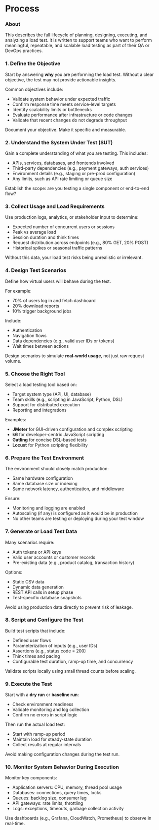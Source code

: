 # Process

### **About**

This describes the full lifecycle of planning, designing, executing, and analyzing a load test. It is written to support teams who want to perform meaningful, repeatable, and scalable load testing as part of their QA or DevOps practices.

### **1. Define the Objective**

Start by answering **why** you are performing the load test. Without a clear objective, the test may not provide actionable insights.

Common objectives include:

* Validate system behavior under expected traffic
* Confirm response time meets service-level targets
* Identify scalability limits or bottlenecks
* Evaluate performance after infrastructure or code changes
* Validate that recent changes do not degrade throughput

Document your objective. Make it specific and measurable.

### **2. Understand the System Under Test (SUT)**

Gain a complete understanding of what you are testing. This includes:

* APIs, services, databases, and frontends involved
* Third-party dependencies (e.g., payment gateways, auth services)
* Environment details (e.g., staging or pre-prod configuration)
* Any limits, such as API rate limiting or queue size

Establish the scope: are you testing a single component or end-to-end flow?

### **3. Collect Usage and Load Requirements**

Use production logs, analytics, or stakeholder input to determine:

* Expected number of concurrent users or sessions
* Peak vs average load
* Session duration and think times
* Request distribution across endpoints (e.g., 80% GET, 20% POST)
* Historical spikes or seasonal traffic patterns

Without this data, your load test risks being unrealistic or irrelevant.

### **4. Design Test Scenarios**

Define how virtual users will behave during the test.

For example:

* 70% of users log in and fetch dashboard
* 20% download reports
* 10% trigger background jobs

Include:

* Authentication
* Navigation flows
* Data dependencies (e.g., valid user IDs or tokens)
* Wait times between actions

Design scenarios to simulate **real-world usage**, not just raw request volume.

### **5. Choose the Right Tool**

Select a load testing tool based on:

* Target system type (API, UI, database)
* Team skills (e.g., scripting in JavaScript, Python, DSL)
* Support for distributed execution
* Reporting and integrations

Examples:

* **JMeter** for GUI-driven configuration and complex scripting
* **k6** for developer-centric JavaScript scripting
* **Gatling** for concise DSL-based tests
* **Locust** for Python scripting flexibility

### **6. Prepare the Test Environment**

The environment should closely match production:

* Same hardware configuration
* Same database size or indexing
* Same network latency, authentication, and middleware

Ensure:

* Monitoring and logging are enabled
* Autoscaling (if any) is configured as it would be in production
* No other teams are testing or deploying during your test window

### **7. Generate or Load Test Data**

Many scenarios require:

* Auth tokens or API keys
* Valid user accounts or customer records
* Pre-existing data (e.g., product catalog, transaction history)

Options:

* Static CSV data
* Dynamic data generation
* REST API calls in setup phase
* Test-specific database snapshots

Avoid using production data directly to prevent risk of leakage.

### **8. Script and Configure the Test**

Build test scripts that include:

* Defined user flows
* Parameterization of inputs (e.g., user IDs)
* Assertions (e.g., status code = 200)
* Think times and pacing
* Configurable test duration, ramp-up time, and concurrency

Validate scripts locally using small thread counts before scaling.

### **9. Execute the Test**

Start with a **dry run** or **baseline run**:

* Check environment readiness
* Validate monitoring and log collection
* Confirm no errors in script logic

Then run the actual load test:

* Start with ramp-up period
* Maintain load for steady-state duration
* Collect results at regular intervals

Avoid making configuration changes during the test run.

### **10. Monitor System Behavior During Execution**

Monitor key components:

* Application servers: CPU, memory, thread pool usage
* Databases: connections, query times, locks
* Queues: backlog size, consumer lag
* API gateways: rate limits, throttling
* Logs: exceptions, timeouts, garbage collection activity

Use dashboards (e.g., Grafana, CloudWatch, Prometheus) to observe in real-time.
